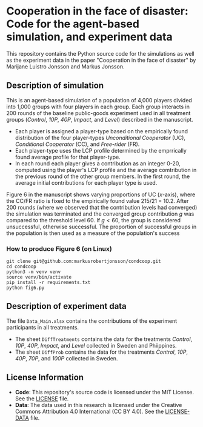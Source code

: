 # Cooperation in the face of disaster: Code for the agent-based simulation, and experiment data
This repository contains the Python source code for the simulations as well as the experiment data in the paper "Cooperation in the face of disaster" by Marijane Luistro Jonsson and Markus Jonsson.

## Description of simulation
This is an agent-based simulation of a population of 4,000 players divided into 1,000 groups with four players in each group.
Each group interacts in 200 rounds of the baseline public-goods experiment used in all treatment groups (_Control_, _10P_, _40P_, _Impact_, and _Level_) described in the manuscript. 

- Each player is assigned a player-type based on the empirically found distribution of the four player-types _Unconditional Cooperator_ (UC), _Conditional Cooperator_ (CC), and _Free-rider_ (FR).
- Each player-type uses the LCP profile determined by the emprrically found average profile for that player-type.
- In each round each player gives a contribution as an integer 0-20, computed using the player's LCP profile and the average comtribution in the previous round of the other group members. In the first round, the average initial contributions for each player type is used.

Figure 6 in the manuscript shows varying proportions of UC ($x$-axis), where the CC/FR ratio is fixed to the empirically found value 215/21 = 10.2. After 200 rounds (where we observed that the contribution levels had converged) the simulation was terminated and the converged group contribution $g$ was compared to the threshold level 60. If $g < 60$, the group is considered unsuccessful, otherwise successful. The proportion of successful groups in the population is then used as a measure of the population's success

### How to produce Figure 6 (on Linux)
```
git clone git@github.com:markusrobertjonsson/condcoop.git
cd condcoop
python3 -m venv venv
source venv/bin/activate
pip install -r requirements.txt
python fig6.py
```

## Description of experiment data
The file `Data_Main.xlsx` contains the contributions of the experiment participants in all treatments. 

- The sheet `DiffTreatments` contains the data for the treatments *Control*, *10P*, *40P*, *Impact*, and *Level* collected in Sweden and Phiippines.
- The sheet `DiffProb` contains the data for the treatments *Control*, *10P*, *40P*, *70P*, and *100P* collected in Sweden.

## License Information
- **Code**: This repository's source code is licensed under the MIT License. See the [LICENSE](LICENSE) file.
- **Data**: The data used in this research is licensed under the Creative Commons Attribution 4.0 International (CC BY 4.0). See the [LICENSE-DATA](LICENSE-DATA) file.

